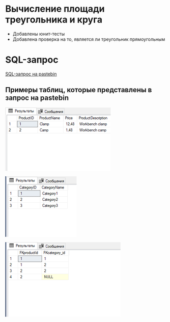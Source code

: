 # Вычисление площади треугольника и круга
* Добавлены юнит-тесты
* Добавлена проверка на то, является ли треугольник прямоугольным 
# SQL-запрос
[SQL-запрос на pastebin](https://pastebin.com/zgfPij2W)  

## Примеры таблиц, которые представлены в запрос на pastebin  

![1](1.png)  

![3](3.png)  

![2](2.png)
